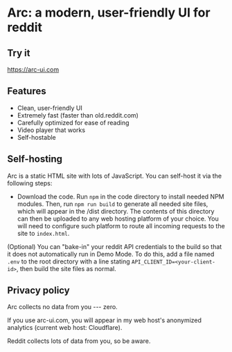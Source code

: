 # Arc: a modern, user-friendly UI for reddit

## Try it

https://arc-ui.com

## Features

- Clean, user-friendly UI
- Extremely fast (faster than old.reddit.com)
- Carefully optimized for ease of reading
- Video player that works
- Self-hostable

## Self-hosting

Arc is a static HTML site with lots of JavaScript. You can self-host it via the following steps:

- Download the code. Run `npm` in the code directory to install needed NPM modules. Then, run `npm run build` to generate all needed site files, which will appear in the /dist directory. The contents of this directory can then be uploaded to any web hosting platform of your choice. You will need to configure such platform to route all incoming requests to the site to `index.html`.

(Optional) You can "bake-in" your reddit API credentials to the build so that it does not automatically run in Demo Mode. To do this, add a file named `.env` to the root directory with a line stating `API_CLIENT_ID=<your-client-id>`, then build the site files as normal.

## Privacy policy

Arc collects no data from you --- zero.

If you use arc-ui.com, you will appear in my web host's anonymized analytics (current web host: Cloudflare).

Reddit collects lots of data from you, so be aware.